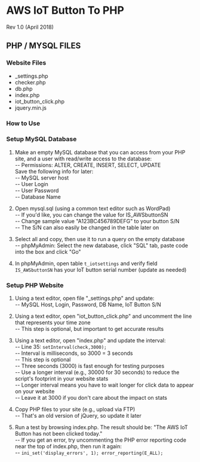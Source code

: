 # AWS IoT Button To PHP 
Rev 1.0 (April 2018)
  
## PHP / MYSQL FILES
  
### Website Files
  
- _settings.php  
- checker.php  
- db.php  
- index.php  
- iot_button_click.php  
- jquery.min.js  
  
### How to Use  
  
### Setup MySQL Database
  
1. Make an empty MySQL database that you can access from your PHP site, and a user with read/write access to the database:  
  -- Permissions: ALTER, CREATE, INSERT, SELECT, UPDATE  
Save the following info for later:  
  -- MySQL server host  
  -- User Login  
  -- User Password  
  -- Database Name  
  
2. Open mysql.sql (using a common text editor such as WordPad)  
  -- If you'd like, you can change the value for IS_AWSbuttonSN  
  -- Change sample value "A123BC456789DEFG" to your button S/N  
  -- The S/N can also easily be changed in the table later on  
  
3. Select all and copy, then use it to run a query on the empty database   
  -- phpMyAdmin: Select the new database, click "SQL" tab, paste code into the box and click "Go"
  
4. In phpMyAdmin, open table `t_iotsettings` and verify field `IS_AWSbuttonSN` has your IoT button serial number (update as needed)
  
### Setup PHP Website
  
1. Using a text editor, open file "_settings.php" and update:  
  -- MySQL Host, Login, Password, DB Name, IoT Button S/N  
  
2. Using a text editor, open "iot_button_click.php" and uncomment the line that represents your time zone  
  -- This step is optional, but important to get accurate results     
  
3. Using a text editor, open "index.php" and update the interval:  
  -- Line 35: `setInterval(check,3000);`  
  -- Interval is milliseconds, so 3000 = 3 seconds  
  -- This step is optional  
  -- Three seconds (3000) is fast enough for testing purposes  
  -- Use a longer interval (e.g., 30000 for 30 seconds) to reduce the script's footprint in your website stats  
  -- Longer interval means you have to wait longer for click data to appear on your website  
  -- Leave it at 3000 if you don't care about the impact on stats  
  
4. Copy PHP files to your site (e.g., upload via FTP)  
  -- That's an old version of jQuery, so update it later  
  
5. Run a test by browsing index.php. The result should be: "The AWS IoT Button has not been clicked today."  
  -- If you get an error, try uncommenting the PHP error reporting code near the top of index.php, then run it again:  
  -- `ini_set('display_errors', 1); error_reporting(E_ALL);`  
  


